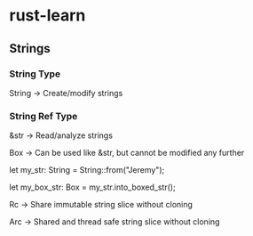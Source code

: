 # rust-learn

## Strings

### String Type

String -> Create/modify strings


### String Ref Type

&str -> Read/analyze strings


Box<str> -> Can be used like &str, but cannot be modified any further

let my_str: String = String::from("Jeremy");

let my_box_str: Box<str> = my_str.into_boxed_str();


Rc<str> -> Share immutable string slice without cloning

Arc<str> -> Shared and thread safe string slice without cloning



